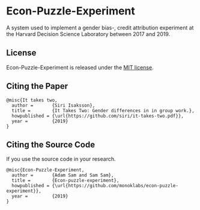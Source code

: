# Econ-Puzzle-Experiment
A system used to implement a gender bias-, credit attribution experiment at the Harvard Decision Science Laboratory between 2017 and 2019.

## License

Econ-Puzzle-Experiment is released under the [MIT license](https://github.com/monoklabs/Econ-Puzzle-Experiment/blob/master/LICENSE).

## Citing the Paper

```
@misc{It takes two,
  author =       {Siri Isaksson},
  title =        {It Takes Two: Gender differences in in group work.},
  howpublished = {\url{https://github.com/siri/it-takes-two.pdf}},
  year =         {2019}
}
```

## Citing the Source Code

If you use the source code in your research.

```
@misc{Econ-Puzzle-Experiment,
  author =       {Adam Sam and Sam Sam},
  title =        {Econ-puzzle-experiment},
  howpublished = {\url{https://github.com/monoklabs/econ-puzzle-experiment}},
  year =         {2019}
}
```
